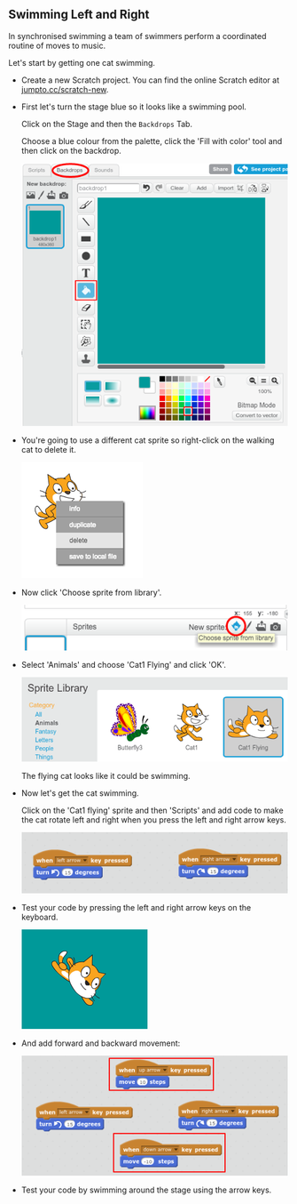 ## Swimming Left and Right

In synchronised swimming a team of swimmers perform a coordinated routine of moves to music. 

Let's start by getting one cat swimming. 



+ Create a new Scratch project. You can find the online Scratch editor at <a href="http://jumpto.cc/scratch-new" target="_blank">jumpto.cc/scratch-new</a>.

+ First let's turn the stage blue so it looks like a swimming pool. 

	Click on the Stage and then the `Backdrops` Tab. 
	
	Choose a blue colour from the palette, click the 'Fill with color' tool and then click on the backdrop. 

	![screenshot](images/swim-fill.png)

+ You're going to use a different cat sprite so right-click on the walking cat to delete it. 

	![screenshot](images/swim-delete.png)

+ Now click 'Choose sprite from library'. 

	![screenshot](images/swim-sprite-library.png)


+ Select 'Animals' and choose 'Cat1 Flying' and click 'OK'. 

	![screenshot](images/swim-sprite.png)

	The flying cat looks like it could be swimming. 
	
+ Now let's get the cat swimming. 

	Click on the 'Cat1 flying' sprite and then 'Scripts' and add code to make the cat rotate left and right when you press the left and right arrow keys. 
	
	![screenshot](images/swim-rotate.png)
	
	
+ Test your code by pressing the left and right arrow keys on the keyboard.

	![screenshot](images/swim-right.png)

+ And add forward and backward movement:

	![screenshot](images/swim-move.png)


+ Test your code by swimming around the stage using the arrow keys. 


